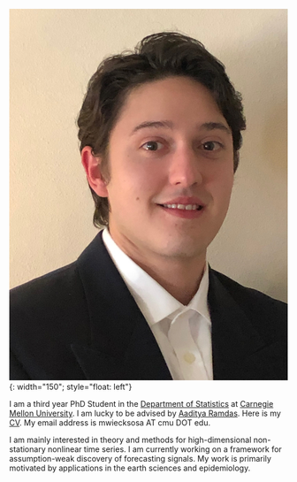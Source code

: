 ![image](/assets/images/WieckSosaMichael_headshot.JPG){: width="150"; style="float: left"} 

I am a third year PhD Student in the [Department of Statistics](https://www.stat.cmu.edu) at [Carnegie Mellon University](https://www.cmu.edu). I am lucky to be advised by [Aaditya Ramdas](https://www.stat.cmu.edu/~aramdas/). Here is my [CV](https://mwiecksosa.github.io/cv.pdf). My email address is mwiecksosa AT cmu DOT edu. 

I am mainly interested in theory and methods for high-dimensional non-stationary nonlinear time series. I am currently working on a framework for assumption-weak discovery of forecasting signals. My work is primarily motivated by applications in the earth sciences and epidemiology. 



